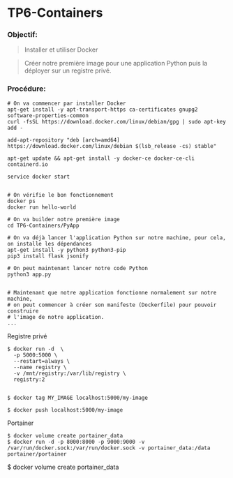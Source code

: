 # TP6-Containers


### Objectif:


> Installer et utiliser Docker

> Créer notre première image pour une application Python puis la déployer sur un registre privé. 

### Procédure:

```
# On va commencer par installer Docker
apt-get install -y apt-transport-https ca-certificates gnupg2 software-properties-common
curl -fsSL https://download.docker.com/linux/debian/gpg | sudo apt-key add -

add-apt-repository "deb [arch=amd64] https://download.docker.com/linux/debian $(lsb_release -cs) stable"

apt-get update && apt-get install -y docker-ce docker-ce-cli containerd.io

service docker start


# On vérifie le bon fonctionnement 
docker ps
docker run hello-world

# On va builder notre première image
cd TP6-Containers/PyApp

# On va déjà lancer l'application Python sur notre machine, pour cela, on installe les dépendances 
apt-get install -y python3 python3-pip
pip3 install flask jsonify

# On peut maintenant lancer notre code Python
python3 app.py


# Maintenant que notre application fonctionne normalement sur notre machine,
# on peut commencer à créer son manifeste (Dockerfile) pour pouvoir construire 
# l'image de notre application.
...
```

Registre privé

```
$ docker run -d  \
  -p 5000:5000 \
  --restart=always \
  --name registry \
  -v /mnt/registry:/var/lib/registry \
  registry:2


$ docker tag MY_IMAGE localhost:5000/my-image

$ docker push localhost:5000/my-image
```

Portainer 

```
$ docker volume create portainer_data
$ docker run -d -p 8000:8000 -p 9000:9000 -v /var/run/docker.sock:/var/run/docker.sock -v portainer_data:/data portainer/portainer
```
$ docker volume create portainer_data

